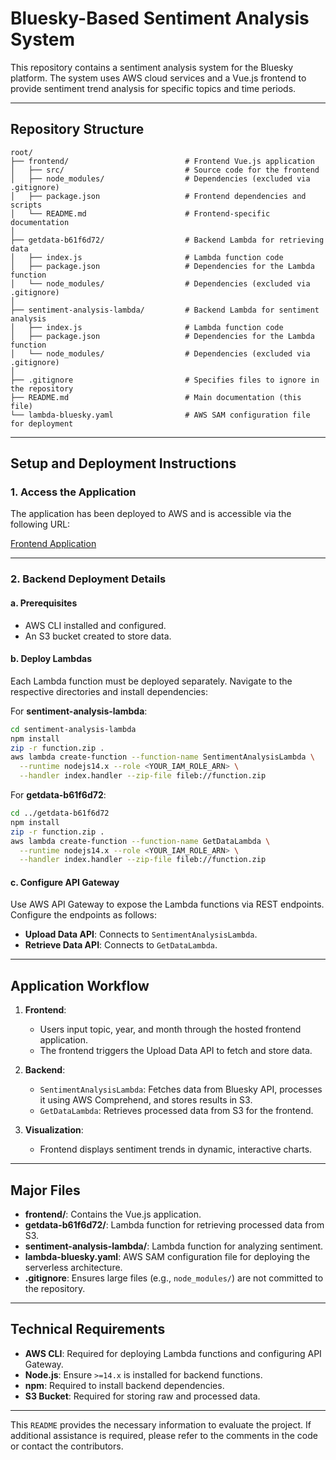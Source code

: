 
# Bluesky-Based Sentiment Analysis System

This repository contains a sentiment analysis system for the Bluesky platform. The system uses AWS cloud services and a Vue.js frontend to provide sentiment trend analysis for specific topics and time periods.

---

## **Repository Structure**

```
root/
├── frontend/                          # Frontend Vue.js application
│   ├── src/                           # Source code for the frontend
│   ├── node_modules/                  # Dependencies (excluded via .gitignore)
│   ├── package.json                   # Frontend dependencies and scripts
│   └── README.md                      # Frontend-specific documentation
│
├── getdata-b61f6d72/                  # Backend Lambda for retrieving data
│   ├── index.js                       # Lambda function code
│   ├── package.json                   # Dependencies for the Lambda function
│   └── node_modules/                  # Dependencies (excluded via .gitignore)
│
├── sentiment-analysis-lambda/         # Backend Lambda for sentiment analysis
│   ├── index.js                       # Lambda function code
│   ├── package.json                   # Dependencies for the Lambda function
│   └── node_modules/                  # Dependencies (excluded via .gitignore)
│
├── .gitignore                         # Specifies files to ignore in the repository
├── README.md                          # Main documentation (this file)
└── lambda-bluesky.yaml                # AWS SAM configuration file for deployment
```

---

## **Setup and Deployment Instructions**

### **1. Access the Application**
The application has been deployed to AWS and is accessible via the following URL:

[Frontend Application](http://frontend-group6.s3-website.us-east-2.amazonaws.com/)

---

### **2. Backend Deployment Details**

#### **a. Prerequisites**
- AWS CLI installed and configured.
- An S3 bucket created to store data.

#### **b. Deploy Lambdas**
Each Lambda function must be deployed separately. Navigate to the respective directories and install dependencies:

For **sentiment-analysis-lambda**:
```bash
cd sentiment-analysis-lambda
npm install
zip -r function.zip .
aws lambda create-function --function-name SentimentAnalysisLambda \
  --runtime nodejs14.x --role <YOUR_IAM_ROLE_ARN> \
  --handler index.handler --zip-file fileb://function.zip
```

For **getdata-b61f6d72**:
```bash
cd ../getdata-b61f6d72
npm install
zip -r function.zip .
aws lambda create-function --function-name GetDataLambda \
  --runtime nodejs14.x --role <YOUR_IAM_ROLE_ARN> \
  --handler index.handler --zip-file fileb://function.zip
```

#### **c. Configure API Gateway**
Use AWS API Gateway to expose the Lambda functions via REST endpoints. Configure the endpoints as follows:
- **Upload Data API**: Connects to `SentimentAnalysisLambda`.
- **Retrieve Data API**: Connects to `GetDataLambda`.

---

## **Application Workflow**

1. **Frontend**: 
   - Users input topic, year, and month through the hosted frontend application.
   - The frontend triggers the Upload Data API to fetch and store data.

2. **Backend**:
   - `SentimentAnalysisLambda`: Fetches data from Bluesky API, processes it using AWS Comprehend, and stores results in S3.
   - `GetDataLambda`: Retrieves processed data from S3 for the frontend.

3. **Visualization**:
   - Frontend displays sentiment trends in dynamic, interactive charts.

---

## **Major Files**

- **frontend/**: Contains the Vue.js application.
- **getdata-b61f6d72/**: Lambda function for retrieving processed data from S3.
- **sentiment-analysis-lambda/**: Lambda function for analyzing sentiment.
- **lambda-bluesky.yaml**: AWS SAM configuration file for deploying the serverless architecture.
- **.gitignore**: Ensures large files (e.g., `node_modules/`) are not committed to the repository.

---

## **Technical Requirements**

- **AWS CLI**: Required for deploying Lambda functions and configuring API Gateway.
- **Node.js**: Ensure `>=14.x` is installed for backend functions.
- **npm**: Required to install backend dependencies.
- **S3 Bucket**: Required for storing raw and processed data.

---

This `README` provides the necessary information to evaluate the project. If additional assistance is required, please refer to the comments in the code or contact the contributors.
